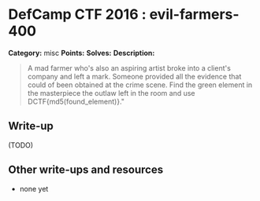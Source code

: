 # DefCamp CTF 2016 : evil-farmers-400

**Category:** misc
**Points:** 
**Solves:** 
**Description:**

> A mad farmer who's also an aspiring artist broke into a client's company and left a mark. Someone provided all the evidence that could of been obtained at the crime scene. Find the green element in the masterpiece the outlaw left in the room and use DCTF{md5(found_element)}."

## Write-up

(TODO)

## Other write-ups and resources

* none yet

